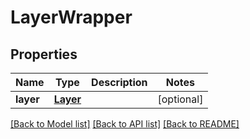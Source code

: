 # LayerWrapper

## Properties
Name | Type | Description | Notes
------------ | ------------- | ------------- | -------------
**layer** | [**Layer**](Layer.md) |  | [optional] 

[[Back to Model list]](../README.md#documentation-for-models) [[Back to API list]](../README.md#documentation-for-api-endpoints) [[Back to README]](../README.md)

